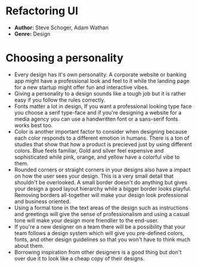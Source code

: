 # Refactoring UI
- **Author:** Steve Schoger, Adam Wathan
- **Genre:** Design

# Choosing a personality
- Every design has it's own personality. A corporate website or banking app might have a professional look and feel to it while the landing page for a new startup might offer fun and interactive vibes.
- Giving a personality to a design sounds like a tough job but it is rather easy if you follow the rules correctly.
-  Fonts matter a lot in design, If you want a professional looking type face you choose a serif type-face and if you're designing a website for a media agency you can use a handwritten font or a sans-serif fonts works best too. 
- Color is another important factor to consider when designing because each color responds to a different emotion in humans. There is a ton of studies that show that how a product is precieved just by using different colors. Blue feels familiar, Gold and silver feel expensive and sophisticated while pink, orange, and yellow have a colorful vibe to them.
- Rounded corners or straight corners in your designs also have a impact on how the user sees your design. This is a very small detail that shouldn't be overlooked. A small border doesn't do anything but gives your design a good layout hierarchy while a bigger border looks playful. Removing borders all-together will make your design look professional and business oriented.
- Using a formal tone in the text areas of the design such as instructions and greetings will give the sense of professionalism and using a casual tone will make your design more friendlier to the end-user.
- If you're a new designer on a team there will be a possibility that your team follows a design system which will give you pre-defined colors, fonts, and other design guidelines so that you won't have to think much about them.
-  Borrowing inspiration from other designers is a good thing but don't over due it to look like a cheap copy of their designs.